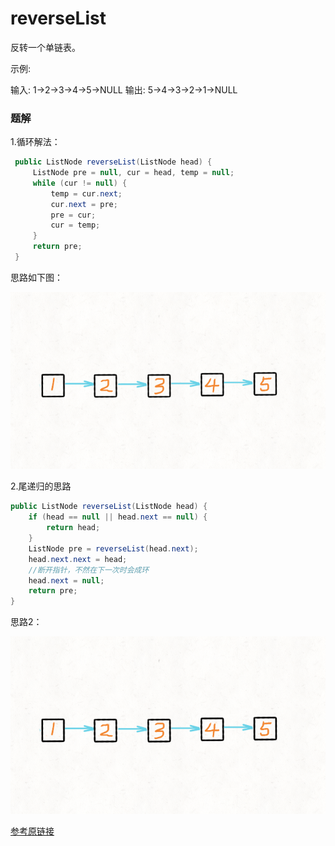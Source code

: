 # reverseList
反转一个单链表。

示例:

输入: 1->2->3->4->5->NULL
输出: 5->4->3->2->1->NULL

### 题解
1.循环解法：
```java
 public ListNode reverseList(ListNode head) {
     ListNode pre = null, cur = head, temp = null;
     while (cur != null) {
         temp = cur.next;
         cur.next = pre;
         pre = cur;
         cur = temp;
     }
     return pre;
 }
 ```  

 思路如下图：  

 ![思路1](../imgfromleetcode/reverseList.gif) 

 2.尾递归的思路  

 ```java
 public ListNode reverseList(ListNode head) {
     if (head == null || head.next == null) {
         return head;
     }
     ListNode pre = reverseList(head.next);
     head.next.next = head;
     //断开指针，不然在下一次时会成环
     head.next = null;
     return pre;
 }
 ```  
 
 思路2：


 ![2](../imgfromleetcode/reverseList2.gif)


[参考原链接](https://leetcode-cn.com/problems/reverse-linked-list/solution/dong-hua-yan-shi-206-fan-zhuan-lian-biao-by-user74/)
